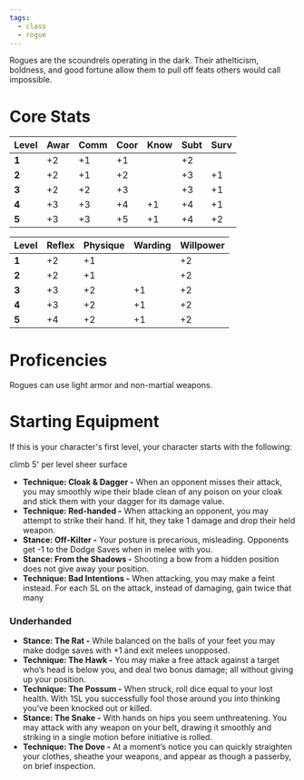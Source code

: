 ```yaml
---
tags:
  - class
  - rogue
---
```

Rogues are the scoundrels operating in the dark. Their athelticism, boldness, and good fortune allow them to pull off feats others would call impossible. 
# Core Stats
| **Level** | Awar | Comm | Coor | Know | Subt | Surv |
| --------- | ---- | ---- | ---- | ---- | ---- | ---- |
| **1**     | +2   | +1   | +1   |      | +2   |      |
| **2**     | +2   | +1   | +2   |      | +3   | +1   |
| **3**     | +2   | +2   | +3   |      | +3   | +1   |
| **4**     | +3   | +3   | +4   | +1   | +4   | +1   |
| **5**     | +3   | +3   | +5   | +1   | +4   | +2   |

| **Level** | Reflex | Physique | Warding | Willpower |
| --------- | ------ | -------- | ------- | --------- |
| **1**     | +2     | +1       |         | +2        |
| **2**     | +2     | +1       |         | +2        |
| **3**     | +3     | +2       | +1      | +2        |
| **4**     | +3     | +2       | +1      | +2        |
| **5**     | +4     | +2       | +1      | +2        |
# Proficencies
Rogues can use light armor and non-martial weapons.
# Starting Equipment
If this is your character's first level, your character starts with the following:

climb 5' per level sheer surface



- **Technique: Cloak & Dagger -** When an opponent misses their attack, you may smoothly wipe their blade clean of any poison on your cloak and stick them with your dagger for its damage value.
- **Technique: Red-handed -** When attacking an opponent, you may attempt to strike their hand. If hit, they take 1 damage and drop their held weapon.
- **Stance: Off-Kilter -** Your posture is precarious, misleading. Opponents get -1 to the Dodge Saves when in melee with you.
- **Stance: From the Shadows -** Shooting a bow from a hidden position does not give away your position.
- **Technique: Bad Intentions -** When attacking, you may make a feint instead. For each SL on the attack, instead of damaging, gain twice that many
### Underhanded
- **Stance: The Rat -** While balanced on the balls of your feet you may make dodge saves with +1 and exit melees unopposed.
- **Technique: The Hawk -** You may make a free attack against a target who’s head is below you, and deal two bonus damage; all without giving up your position.
- **Technique: The Possum -** When struck, roll dice equal to your lost health. With 1SL you successfully fool those around you into thinking you’ve been knocked out or killed.
- **Stance: The Snake -** With hands on hips you seem unthreatening. You may attack with any weapon on your belt, drawing it smoothly and striking in a single motion before initiative is rolled.
- **Technique: The Dove -** At a moment’s notice you can quickly straighten your clothes, sheathe your weapons, and appear as though a passerby, on brief inspection.